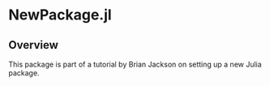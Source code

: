 # NewPackage.jl 

## Overview
This package is part of a tutorial by Brian Jackson on setting up a new Julia package.
